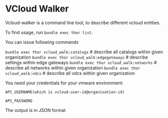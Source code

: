 # VCloud Walker

Vcloud-walker is a command line tool, to describe different vcloud entities.

To find usage, run `bundle exec thor list`.

You can issue following commands 

`bundle exec thor vcloud_walk:catalogs`      # describe all catalogs within given organization
`bundle exec thor vcloud_walk:edgegateways`  # describe settings within edge gateways
`bundle exec thor vcloud_walk:networks`      # describe all networks within given organization
`bundle exec thor vcloud_walk:vdcs`          # describe all vdcs within given organization

You need your credentials for your vmware environment:

    API_USERNAME(which is vcloud-user-id@organisation-id)
    
    API_PASSWORD
    
The output is in JSON format
